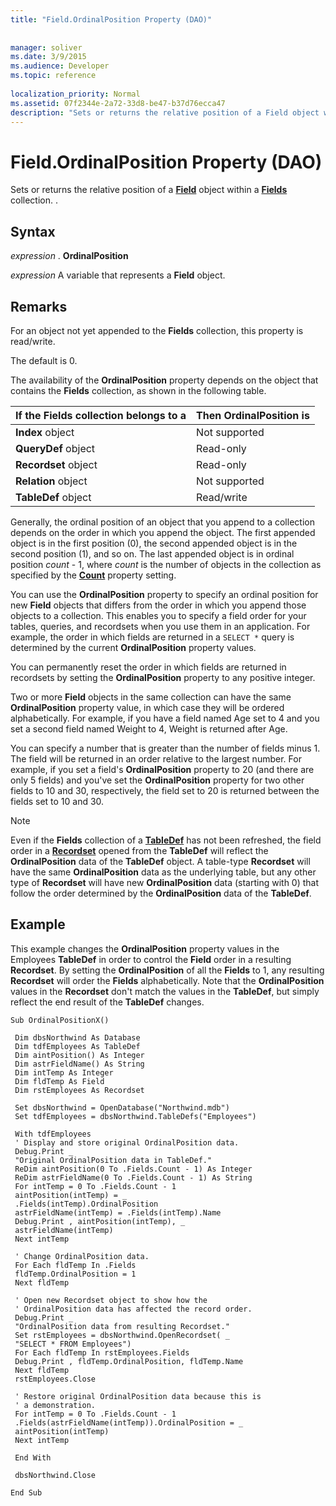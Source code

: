 ```yaml
---
title: "Field.OrdinalPosition Property (DAO)"
 
 
manager: soliver
ms.date: 3/9/2015
ms.audience: Developer
ms.topic: reference
  
localization_priority: Normal
ms.assetid: 07f2344e-2a72-33d8-be47-b37d76ecca47
description: "Sets or returns the relative position of a Field object within a Fields collection. ."
---
```


# Field.OrdinalPosition Property (DAO)

Sets or returns the relative position of a **[Field](field-object-dao.md)** object within a **[Fields](fields-collection-dao.md)** collection. . 
  
## Syntax

 *expression*  . **OrdinalPosition**
  
 *expression*  A variable that represents a **Field** object. 
  
## Remarks

For an object not yet appended to the **Fields** collection, this property is read/write. 
  
 The default is 0. 
  
The availability of the **OrdinalPosition** property depends on the object that contains the **Fields** collection, as shown in the following table. 
  
|**If the Fields collection belongs to a**|**Then OrdinalPosition is**|
|:-----|:-----|
|**Index** object  <br/> |Not supported  <br/> |
|**QueryDef** object  <br/> |Read-only  <br/> |
|**Recordset** object  <br/> |Read-only  <br/> |
|**Relation** object  <br/> |Not supported  <br/> |
|**TableDef** object  <br/> |Read/write  <br/> |
   
Generally, the ordinal position of an object that you append to a collection depends on the order in which you append the object. The first appended object is in the first position (0), the second appended object is in the second position (1), and so on. The last appended object is in ordinal position  _count_ - 1, where  _count_ is the number of objects in the collection as specified by the **[Count](containers-count-property-dao.md)** property setting. 
  
You can use the **OrdinalPosition** property to specify an ordinal position for new **Field** objects that differs from the order in which you append those objects to a collection. This enables you to specify a field order for your tables, queries, and recordsets when you use them in an application. For example, the order in which fields are returned in a  `SELECT *` query is determined by the current **OrdinalPosition** property values. 
  
You can permanently reset the order in which fields are returned in recordsets by setting the **OrdinalPosition** property to any positive integer. 
  
Two or more **Field** objects in the same collection can have the same **OrdinalPosition** property value, in which case they will be ordered alphabetically. For example, if you have a field named Age set to 4 and you set a second field named Weight to 4, Weight is returned after Age. 
  
You can specify a number that is greater than the number of fields minus 1. The field will be returned in an order relative to the largest number. For example, if you set a field's **OrdinalPosition** property to 20 (and there are only 5 fields) and you've set the **OrdinalPosition** property for two other fields to 10 and 30, respectively, the field set to 20 is returned between the fields set to 10 and 30. 
  
> [!NOTE]
> Even if the **Fields** collection of a **[TableDef](tabledef-object-dao.md)** has not been refreshed, the field order in a **[Recordset](recordset-object-dao.md)** opened from the **TableDef** will reflect the **OrdinalPosition** data of the **TableDef** object. A table-type **Recordset** will have the same **OrdinalPosition** data as the underlying table, but any other type of **Recordset** will have new **OrdinalPosition** data (starting with 0) that follow the order determined by the **OrdinalPosition** data of the **TableDef**. 
  
## Example

This example changes the **OrdinalPosition** property values in the Employees **TableDef** in order to control the **Field** order in a resulting **Recordset**. By setting the **OrdinalPosition** of all the **Fields** to 1, any resulting **Recordset** will order the **Fields** alphabetically. Note that the **OrdinalPosition** values in the **Recordset** don't match the values in the **TableDef**, but simply reflect the end result of the **TableDef** changes. 
  
```
Sub OrdinalPositionX() 
 
 Dim dbsNorthwind As Database 
 Dim tdfEmployees As TableDef 
 Dim aintPosition() As Integer 
 Dim astrFieldName() As String 
 Dim intTemp As Integer 
 Dim fldTemp As Field 
 Dim rstEmployees As Recordset 
 
 Set dbsNorthwind = OpenDatabase("Northwind.mdb") 
 Set tdfEmployees = dbsNorthwind.TableDefs("Employees") 
 
 With tdfEmployees 
 ' Display and store original OrdinalPosition data. 
 Debug.Print _ 
 "Original OrdinalPosition data in TableDef." 
 ReDim aintPosition(0 To .Fields.Count - 1) As Integer 
 ReDim astrFieldName(0 To .Fields.Count - 1) As String 
 For intTemp = 0 To .Fields.Count - 1 
 aintPosition(intTemp) = _ 
 .Fields(intTemp).OrdinalPosition 
 astrFieldName(intTemp) = .Fields(intTemp).Name 
 Debug.Print , aintPosition(intTemp), _ 
 astrFieldName(intTemp) 
 Next intTemp 
 
 ' Change OrdinalPosition data. 
 For Each fldTemp In .Fields 
 fldTemp.OrdinalPosition = 1 
 Next fldTemp 
 
 ' Open new Recordset object to show how the 
 ' OrdinalPosition data has affected the record order. 
 Debug.Print _ 
 "OrdinalPosition data from resulting Recordset." 
 Set rstEmployees = dbsNorthwind.OpenRecordset( _ 
 "SELECT * FROM Employees") 
 For Each fldTemp In rstEmployees.Fields 
 Debug.Print , fldTemp.OrdinalPosition, fldTemp.Name 
 Next fldTemp 
 rstEmployees.Close 
 
 ' Restore original OrdinalPosition data because this is 
 ' a demonstration. 
 For intTemp = 0 To .Fields.Count - 1 
 .Fields(astrFieldName(intTemp)).OrdinalPosition = _ 
 aintPosition(intTemp) 
 Next intTemp 
 
 End With 
 
 dbsNorthwind.Close 
 
End Sub 

```


